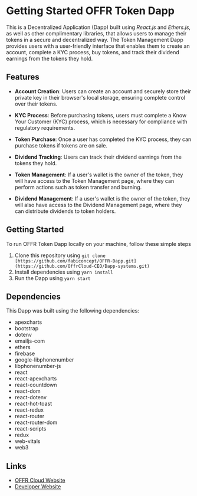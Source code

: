 # Getting Started OFFR Token Dapp
This is a Decentralized Application (Dapp) built using *React.js* and *Ethers.js*, as well as other complimentary libraries, that allows users to manage their tokens in a secure and decentralized way. The Token Management Dapp provides users with a user-friendly interface that enables them to create an account, complete a KYC process, buy tokens, and track their dividend earnings from the tokens they hold.

## Features
- **Account Creation**: Users can create an account and securely store their private key in their browser's local storage, ensuring complete control over their tokens.

- **KYC Process**: Before purchasing tokens, users must complete a Know Your Customer (KYC) process, which is necessary for compliance with regulatory requirements.

- **Token Purchase**: Once a user has completed the KYC process, they can purchase tokens if tokens are on sale.

- **Dividend Tracking**: Users can track their dividend earnings from the tokens they hold.

- **Token Management**: If a user's wallet is the owner of the token, they will have access to the Token Management page, where they can perform actions such as token transfer and burning.

- **Dividend Management**: If a user's wallet is the owner of the token, they will also have access to the Dividend Management page, where they can distribute dividends to token holders.

## Getting Started
To run OFFR Token Dapp locally on your machine, follow these simple steps

1. Clone this repository using `git clone [https://github.com/fabiconcept/OFFR-Dapp.git](https://github.com/OffrCloud-CEO/Dapp-systems.git)`
2. Install dependencies using `yarn install`
3. Run the Dapp using `yarn start`

## Dependencies
This Dapp was built using the following dependencies:

- apexcharts
- bootstrap
- dotenv
- emailjs-com
- ethers
- firebase
- google-libphonenumber
- libphonenumber-js
- react
- react-apexcharts
- react-countdown
- react-dom
- react-dotenv
- react-hot-toast
- react-redux
- react-router
- react-router-dom
- react-scripts
- redux
- web-vitals
- web3


## Links

- [OFFR Cloud Website](https://offrcloud.com)
- [Developer Website](https://www.github.com/fabiconcept)


<!-- This project was designed and developed by **`Fabiconcept`** -->
